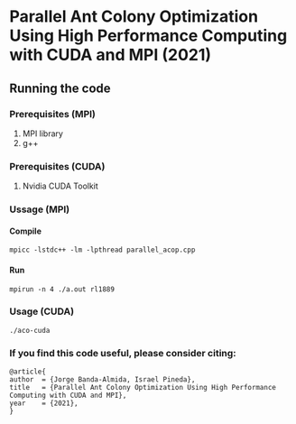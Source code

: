# Parallel Ant Colony Optimization Using High Performance Computing with CUDA and MPI (2021)

## Running the code
### Prerequisites (MPI)
1. MPI library
2. g++
### Prerequisites (CUDA)
1. Nvidia CUDA Toolkit

### Ussage (MPI)
#### Compile
`
mpicc -lstdc++ -lm -lpthread parallel_acop.cpp
`
#### Run
`
mpirun -n 4 ./a.out rl1889
`
### Usage (CUDA)
`
./aco-cuda
`

### If you find this code useful, please consider citing:

  ```
  @article{ 
  author  = {Jorge Banda-Almida, Israel Pineda},
  title   = {Parallel Ant Colony Optimization Using High Performance Computing with CUDA and MPI},
  year    = {2021},
  }
